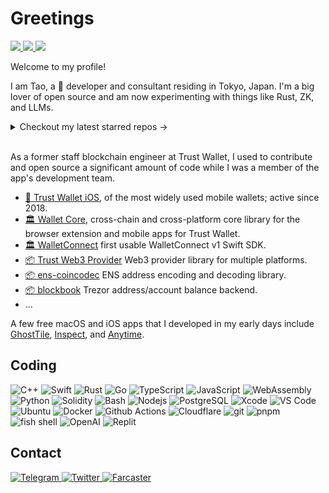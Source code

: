 # Greetings
<a href="https://github.com/hewigovens">
  <img src="https://badges.pufler.dev/visits/hewigovens/hewigovens?style=flat-square&logo=github">
</a>
<a href="https://github.com/hewigovens?tab=repositories">
  <img src="https://badges.pufler.dev/repos/hewigovens?style=flat-square&logo=github">
</a>
<a href="https://github.com/hewigovens">
  <img src="https://img.shields.io/github/followers/hewigovens?style=social">
</a>

Welcome to my profile!

I am Tao, a 🥷 developer and consultant residing in Tokyo, Japan. I'm a big lover of open source and am now experimenting with things like Rust, ZK, and LLMs.

<details>
  <summary>Checkout my latest starred repos -></summary>
<a href="https://github.com/hewigovens?tab=stars">
  <img src="https://badges.pufler.dev/last-stars/hewigovens?count=6&padding=15&perRow=3" />
</a>
</details>

</br>

As a former staff blockchain engineer at Trust Wallet, I used to contribute and open source a significant amount of code while I was a member of the app's development team.

- [📱 Trust Wallet iOS](https://github.com/trustwallet/trust-wallet-ios), of the most widely used mobile wallets; active since 2018.
- [🏛️ Wallet Core](https://github.com/trustwallet/wallet-core), cross-chain and cross-platform core library for the browser extension and mobile apps for Trust Wallet.
- [🏛️ WalletConnect](https://github.com/trustwallet/wallet-connect-swift) first usable WalletConnect v1 Swift SDK.
- [📦 Trust Web3 Provider](https://github.com/trustwallet/trust-web3-provider) Web3 provider library for multiple platforms.
- [📦 ens-coincodec](https://github.com/trustwallet/ens-coincodec) ENS address encoding and decoding library.
- [📦 blockbook](https://github.com/trezor/blockbook) Trezor address/account balance backend.
- <redacted>...

A few free macOS and iOS apps that I developed in my early days include [GhostTile](https://ghosttile.kernelpanic.im/), [Inspect](https://apps.apple.com/us/app/inspect-view-tls-certificate/id1074957486), and [Anytime](https://apps.apple.com/fi/app/anytime-timezone-calculator/id1291735859).

## Coding

<p>
  <img alt="C++" src="https://img.shields.io/badge/-C++-e05273?style=flat-square&logo=cplusplus&logoColor=white" />
  <img alt="Swift" src="https://img.shields.io/badge/-Swift-F05138?style=flat-square&logo=cplusplus&logoColor=white" />
  <img alt="Rust" src="https://img.shields.io/badge/-Rust-d29c7c?style=flat-square&logo=rust&logoColor=white" />
  <img alt="Go" src="https://img.shields.io/badge/-Go-3da1d0?style=flat-square&logo=go&logoColor=white" />
  <img alt="TypeScript" src="https://img.shields.io/badge/-TypeScript-007ACC?style=flat-square&logo=typescript&logoColor=white" />
  <img alt="JavaScript" src="https://img.shields.io/badge/-JavaScript-F7DF1E?style=flat-square&logo=javascript&logoColor=white" />
  <img alt="WebAssembly" src="https://img.shields.io/badge/-WebAssembly-654FF0?style=flat-square&logo=webassembly&logoColor=white" />
  <img alt="Python" src="https://img.shields.io/badge/-Python-3776AB?style=flat-square&logo=python&logoColor=white" />
  <img alt="Solidity" src="https://img.shields.io/badge/-Solidity-363636?style=flat-square&logo=solidity&logoColor=white" />
  <img alt="Bash" src="https://img.shields.io/badge/-Bash-4EAA25?style=flat-square&logo=gnu-bash&logoColor=white" />
  <img alt="Nodejs" src="https://img.shields.io/badge/-Nodejs-43853d?style=flat-square&logo=Node.js&logoColor=white" />
  <img alt="PostgreSQL" src="https://img.shields.io/badge/-PostgreSQL-4169E1?style=flat-square&logo=postgresql&logoColor=white" />
  <img alt="Xcode" src="https://img.shields.io/badge/-Xcode-147EFB?style=flat-square&logo=xcode&logoColor=white" />
  <img alt="VS Code" src="https://img.shields.io/badge/-VS%20Code-007ACC?style=flat-square&logo=visual-studio-code&logoColor=white" />
  <img alt="Ubuntu" src="https://img.shields.io/badge/-Ubuntu-E95420?style=flat-square&logo=ubuntu&logoColor=white" />
  <img alt="Docker" src="https://img.shields.io/badge/-Docker-46a2f1?style=flat-square&logo=docker&logoColor=white" />
  <img alt="Github Actions" src="https://img.shields.io/badge/-Github_Actions-2088FF?style=flat-square&logo=github-actions&logoColor=white" />
  <img alt="Cloudflare" src="https://img.shields.io/badge/-Cloudflare-F38020?style=flat-square&logo=cloudflare&logoColor=white" />
  <img alt="git" src="https://img.shields.io/badge/-Git-F05032?style=flat-square&logo=git&logoColor=white" />
  <img alt="pnpm" src="https://img.shields.io/badge/-PNPM-F69220?style=flat-square&logo=pnpm&logoColor=white" />
  <img alt="fish shell" src="https://img.shields.io/badge/-Fish-34C534?style=flat-square&logo=fish-shell&logoColor=white" />
  <img alt="OpenAI" src="https://img.shields.io/badge/-OpenAI-412991?style=flat-square&logo=openai&logoColor=white" />
  <img alt="Replit" src="https://img.shields.io/badge/Replit-F26207?style=flat-square&logo=replit&logoColor=white" />

## Contact

<a href="https://t.me/hewig" target="_blank">
  <img alt="Telegram" src="https://img.shields.io/badge/telegram-3a91d4?style=for-the-badge&logo=telegram" />
</a>
<a href="https://twitter.com/hewigovens" target="_blank">
  <img alt="Twitter" src="https://img.shields.io/badge/twitter-gray?style=for-the-badge&logo=x" />
</a>
<a href="https://warpcast.com/h1" target="_blank">
  <img alt="Farcaster" src="https://img.shields.io/badge/farcaster-855DCD?style=for-the-badge&logo=farcaster&logoColor=white" />
</a>
<!-- <a href="https://mastodon.social/@hewigovens" target="_blank">
  <img alt="Mastodon" src="https://img.shields.io/badge/mastodon-%236364FF?style=for-the-badge&logo=mastodon&logoColor=white" />
</a> -->
